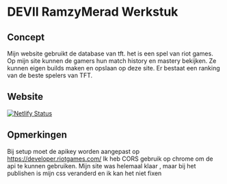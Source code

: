 # DEVII RamzyMerad Werkstuk
## Concept
Mijn website gebruikt de database van tft. het is een spel van riot games. Op mijn site kunnen de gamers hun match history en mastery bekijken. Ze kunnen eigen builds maken en opslaan op deze site. Er bestaat een ranking van de beste spelers van TFT.
## Website
[![Netlify Status](https://api.netlify.com/api/v1/badges/5cd3669c-7a4e-4044-9eb8-8bf961454b05/deploy-status)](https://app.netlify.com/sites/festive-hoover-f1e736/deploys)
## Opmerkingen
Bij setup moet de apikey worden aangepast op https://developer.riotgames.com/ 
Ik heb CORS gebruik op chrome om de api te kunnen gebruiken. 
Mijn site was helemaal klaar , maar bij het publishen is mijn css veranderd en ik kan het niet fixen

